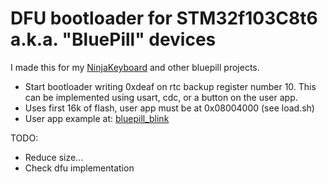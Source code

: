 # DFU bootloader for STM32f103C8t6 a.k.a. "BluePill" devices

I made this for my [NinjaKeyboard](https://github.com/nicguzzo/keyboard-firmware) and other bluepill projects.

* Start bootloader writing 0xdeaf on rtc backup register number 10.
  This can be implemented using usart, cdc, or a button on the user app.
* Uses first 16k of flash, user app must be at 0x08004000 (see load.sh)
* User app example at: [bluepill_blink](https://github.com/nicguzzo/bluepill_blink)


TODO:
* Reduce size...
* Check dfu implementation